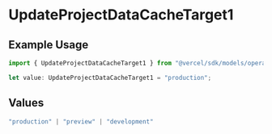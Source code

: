 # UpdateProjectDataCacheTarget1

## Example Usage

```typescript
import { UpdateProjectDataCacheTarget1 } from "@vercel/sdk/models/operations/updateprojectdatacache.js";

let value: UpdateProjectDataCacheTarget1 = "production";
```

## Values

```typescript
"production" | "preview" | "development"
```
